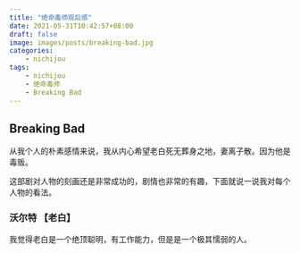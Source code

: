 ```yaml
---
title: "绝命毒师观后感"
date: 2021-05-31T10:42:57+08:00
draft: false
image: images/posts/breaking-bad.jpg
categories:
    - nichijou
tags:
    - nichijou
    - 绝命毒师
    - Breaking Bad
---
```


## Breaking Bad

从我个人的朴素感情来说，我从内心希望老白死无葬身之地，妻离子散。因为他是毒贩。

这部剧对人物的刻画还是非常成功的，剧情也非常的有趣，下面就说一说我对每个人物的看法。

### 沃尔特 【老白】

我觉得老白是一个绝顶聪明，有工作能力，但是是一个极其懦弱的人。




